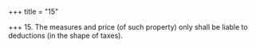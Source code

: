+++
title = "15"

+++
15. The measures and price (of such property) only shall be liable to deductions (in the shape of taxes).
